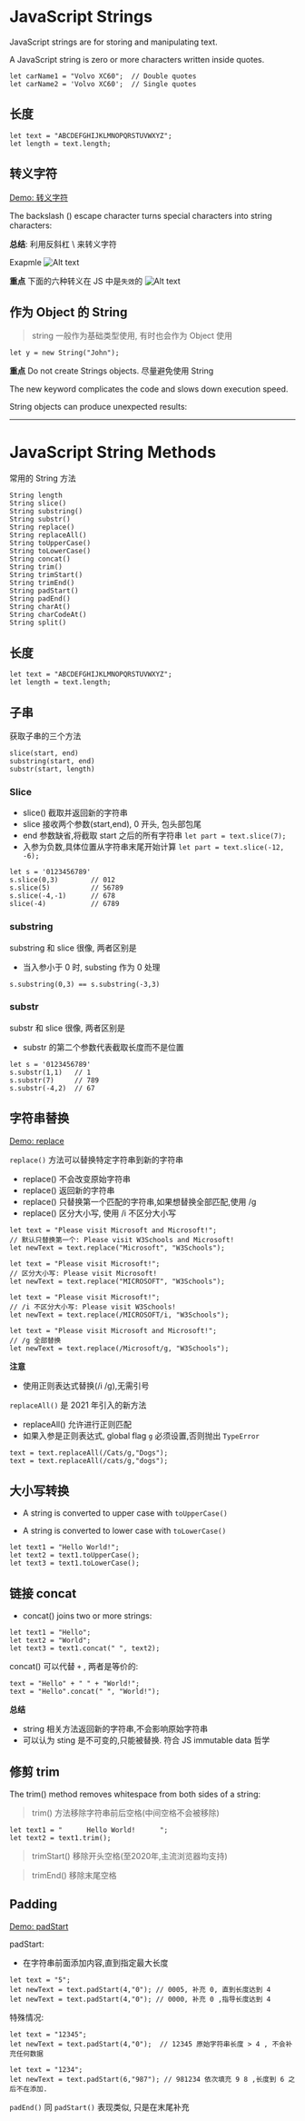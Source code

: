# JavaScript Strings


JavaScript strings are for storing and manipulating text.

A JavaScript string is zero or more characters written inside quotes.

```
let carName1 = "Volvo XC60";  // Double quotes
let carName2 = 'Volvo XC60';  // Single quotes
```

## 长度

```
let text = "ABCDEFGHIJKLMNOPQRSTUVWXYZ";
let length = text.length;
```

## 转义字符

[Demo: 转义字符](demo/js_string_learn_01.html)

The backslash (\) escape character turns special characters into string characters:

**总结**: 利用反斜杠 \ 来转义字符

Exapmle
![Alt text](img/img_backslash.png)

**重点** 下面的六种转义在 JS 中是`失效`的
![Alt text](img/img_escape_seque.png)


## 作为 Object 的 String

> string 一般作为基础类型使用, 有时也会作为 Object 使用

`let y = new String("John");`

**重点**
Do not create Strings objects. 尽量避免使用 String

The new keyword complicates the code and slows down execution speed.

String objects can produce unexpected results:

---

# JavaScript String Methods

常用的 String 方法
```
String length
String slice()
String substring()
String substr()
String replace()
String replaceAll()
String toUpperCase()
String toLowerCase()
String concat()
String trim()
String trimStart()
String trimEnd()
String padStart()
String padEnd()
String charAt()
String charCodeAt()
String split()
```

## 长度

```
let text = "ABCDEFGHIJKLMNOPQRSTUVWXYZ";
let length = text.length;
```

## 子串

获取子串的三个方法
```
slice(start, end)
substring(start, end)
substr(start, length)
````

### Slice

- slice() 截取并返回新的字符串
- slice 接收两个参数(start,end), 0 开头, 包头部包尾
- end 参数缺省,将截取 start 之后的所有字符串 `let part = text.slice(7);`
- 入参为负数,具体位置从字符串末尾开始计算 `let part = text.slice(-12, -6);`
  
```
let s = '0123456789'
s.slice(0,3)        // 012
s.slice(5)          // 56789
s.slice(-4,-1)      // 678
slice(-4)           // 6789
```

### substring

substring 和 slice 很像, 两者区别是

- 当入参小于 0 时, substing 作为 0 处理

`s.substring(0,3) == s.substring(-3,3)`

### substr

substr 和 slice 很像, 两者区别是
- substr 的第二个参数代表截取长度而不是位置

```
let s = '0123456789'
s.substr(1,1)   // 1
s.substr(7)     // 789
s.substr(-4,2)  // 67
```

## 字符串替换

[Demo: replace](demo/js_string_replace.html)

`replace()` 方法可以替换特定字符串到新的字符串

- replace() 不会改变原始字符串
- replace() 返回新的字符串
- replace() 只替换第一个匹配的字符串,如果想替换全部匹配,使用  /g
- replace() 区分大小写, 使用 /i 不区分大小写

```
let text = "Please visit Microsoft and Microsoft!";
// 默认只替换第一个: Please visit W3Schools and Microsoft!
let newText = text.replace("Microsoft", "W3Schools");
```

```
let text = "Please visit Microsoft!";
// 区分大小写: Please visit Microsoft!
let newText = text.replace("MICROSOFT", "W3Schools");
```

```
let text = "Please visit Microsoft!";
// /i 不区分大小写: Please visit W3Schools!
let newText = text.replace(/MICROSOFT/i, "W3Schools");
```

```
let text = "Please visit Microsoft and Microsoft!";
// /g 全部替换
let newText = text.replace(/Microsoft/g, "W3Schools");
```

**注意**

- 使用正则表达式替换(/i /g),无需引号


`replaceAll()` 是 2021 年引入的新方法

- replaceAll() 允许进行正则匹配
- 如果入参是正则表达式, global flag `g` 必须设置,否则抛出 `TypeError`

```
text = text.replaceAll(/Cats/g,"Dogs");
text = text.replaceAll(/cats/g,"dogs");
```


## 大小写转换

- A string is converted to upper case with `toUpperCase()`

- A string is converted to lower case with `toLowerCase()`

```
let text1 = "Hello World!";
let text2 = text1.toUpperCase();
let text3 = text1.toLowerCase();
```

## 链接 concat

- concat() joins two or more strings:

```
let text1 = "Hello";
let text2 = "World";
let text3 = text1.concat(" ", text2);
```

concat() 可以代替 `+` , 两者是等价的:

```
text = "Hello" + " " + "World!";
text = "Hello".concat(" ", "World!");
```

**总结**

- string 相关方法返回新的字符串,不会影响原始字符串
- 可以认为 sting 是不可变的,只能被替换. 符合 JS immutable data 哲学


## 修剪 trim

The trim() method removes whitespace from both sides of a string:

> trim() 方法移除字符串前后空格(中间空格不会被移除)

```
let text1 = "      Hello World!      ";
let text2 = text1.trim();
```

> trimStart() 移除开头空格(至2020年,主流浏览器均支持)

> trimEnd() 移除末尾空格


## Padding 

[Demo: padStart](demo/js_string_pad.html)

padStart:

- 在字符串前面添加内容,直到指定最大长度

```
let text = "5";
let newText = text.padStart(4,"0"); // 0005, 补充 0, 直到长度达到 4
let newText = text.padStart(4,"0"); // 0000, 补充 0 ,指导长度达到 4
```

特殊情况:

```
let text = "12345";
let newText = text.padStart(4,"0");  // 12345 原始字符串长度 > 4 , 不会补充任何数据
```

```
let text = "1234";
let newText = text.padStart(6,"987"); // 981234 依次填充 9 8 ,长度到 6 之后不在添加.
```

`padEnd()` 同 `padStart()` 表现类似, 只是在末尾补充

## 



